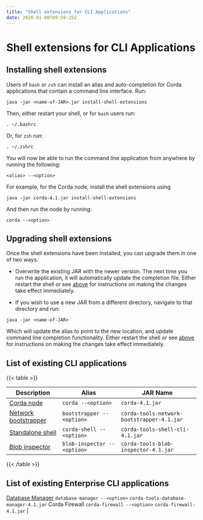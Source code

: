 ```yaml
---
title: "Shell extensions for CLI Applications"
date: 2020-01-08T09:59:25Z
---
```



# Shell extensions for CLI Applications

## Installing shell extensions
Users of `bash` or `zsh` can install an alias and auto-completion for Corda applications that contain a command line interface. Run:

```shell
java -jar <name-of-JAR>.jar install-shell-extensions
```
Then, either restart your shell, or for `bash` users run:

```shell
. ~/.bashrc
```
Or, for `zsh` run:

```shell
. ~/.zshrc
```
You will now be able to run the command line application from anywhere by running the following:

```shell
<alias> --<option>
```
For example, for the Corda node, install the shell extensions using

```shell
java -jar corda-4.1.jar install-shell-extensions
```
And then run the node by running:

```shell
corda --<option>
```

## Upgrading shell extensions
Once the shell extensions have been installed, you can upgrade them in one of two ways.


* Overwrite the existing JAR with the newer version. The next time you run the application, it will automatically update
                        the completion file. Either restart the shell or see [above](#installing-shell-extensions) for instructions
                        on making the changes take effect immediately.


* If you wish to use a new JAR from a different directory, navigate to that directory and run:

```shell
java -jar <name-of-JAR>
```
Which will update the alias to point to the new location, and update command line completion functionality. Either
                        restart the shell or see [above](#installing-shell-extensions) for instructions on making the changes take effect immediately.



## List of existing CLI applications

{{< table >}}

|Description|Alias|JAR Name|
|---------------------------------------------------------|------------------------------|----------------------------------------------------------|
|[Corda node](running-a-node.md#starting-an-individual-corda-node)|`corda --<option>`|`corda-4.1.jar`|
|[Network bootstrapper](network-bootstrapper.md)|`bootstrapper --<option>`|`corda-tools-network-bootstrapper-4.1.jar`|
|[Standalone shell](shell.md#standalone-shell)|`corda-shell --<option>`|`corda-tools-shell-cli-4.1.jar`|
|[Blob inspector](blob-inspector.md)|`blob-inspector --<option>`|`corda-tools-blob-inspector-4.1.jar`|

{{< /table >}}

## List of existing Enterprise CLI applications
[Database Manager](database-management.md)                `database-manager --<option>`  `corda-tools-database-manager-4.1.jar`
                Corda Firewall          `corda-firewall --<option>`    `corda-firewall-4.1.jar`                                 |


